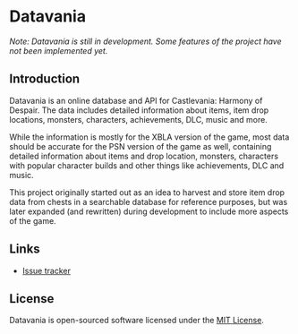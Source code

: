 # Datavania
 
*Note: Datavania is still in development. Some features of the project have not been implemented yet.*
 
## Introduction
 
Datavania is an online database and API for Castlevania: Harmony of Despair. The data includes detailed information about items, item drop locations, monsters, characters, achievements, DLC, music and more.

While the information is mostly for the XBLA version of the game, most data should be accurate for the PSN version of the game as well, containing detailed information about items and drop location, monsters, characters with popular character builds and other things like achievements, DLC and music.
                                                                              
This project originally started out as an idea to harvest and store item drop data from chests in a searchable database for reference purposes, but was later expanded (and rewritten) during development to include more aspects of the game.
 
## Links
 
- [Issue tracker](https://github.com/WaveHack/Datavania/issues)
 
## License
 
Datavania is open-sourced software licensed under the [MIT License](https://opensource.org/licenses/MIT).
